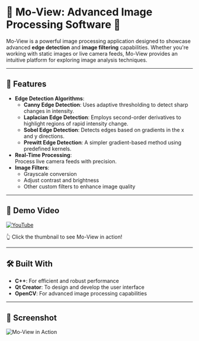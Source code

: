 # 🌟 Mo-View: Advanced Image Processing Software 🌟  

Mo-View is a powerful image processing application designed to showcase advanced **edge detection** and **image filtering** capabilities. Whether you're working with static images or live camera feeds, Mo-View provides an intuitive platform for exploring image analysis techniques.

---

## 🚀 Features  
- **Edge Detection Algorithms**:
  - **Canny Edge Detection**: Uses adaptive thresholding to detect sharp changes in intensity.
  - **Laplacian Edge Detection**: Employs second-order derivatives to highlight regions of rapid intensity change.
  - **Sobel Edge Detection**: Detects edges based on gradients in the x and y directions.
  - **Prewitt Edge Detection**: A simpler gradient-based method using predefined kernels.  
- **Real-Time Processing**:  
  Process live camera feeds with precision.  
- **Image Filters**:  
  - Grayscale conversion  
  - Adjust contrast and brightness  
  - Other custom filters to enhance image quality  

---

## 🎥 Demo Video  

[![YouTube](http://i.ytimg.com/vi/cjYlCcGSTYQ/hqdefault.jpg)](https://www.youtube.com/watch?v=cjYlCcGSTYQ)

👆 Click the thumbnail to see Mo-View in action!

---

## 🛠️ Built With  
- **C++**: For efficient and robust performance  
- **Qt Creator**: To design and develop the user interface  
- **OpenCV**: For advanced image processing capabilities  

---

## 📸 Screenshot  

![Mo-View in Action](https://user-images.githubusercontent.com/60098918/226923516-172fd9e9-cd3a-4e27-a35a-1696808435a6.png)  

